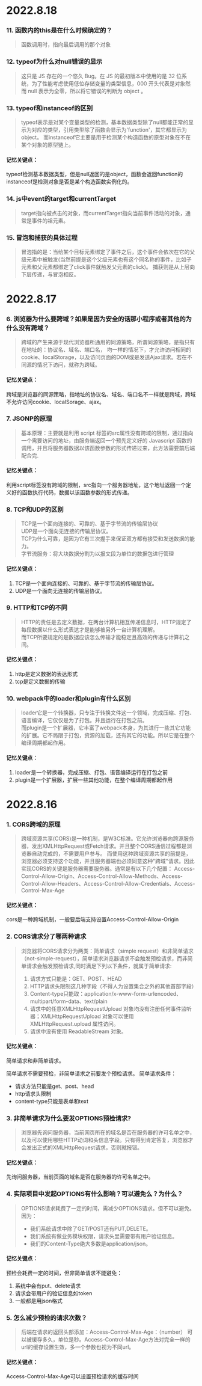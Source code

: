 # 2022.8.18
### 11. 函数内的this是在什么时候确定的？
> 函数调用时，指向最后调用的那个对象

### 12. typeof为什么对null错误的显示
> 这只是 JS 存在的一个悠久 Bug。在 JS 的最初版本中使用的是 32 位系统，为了性能考虑使用低位存储变量的类型信息，000 开头代表是对象然而 null 表示为全零，所以将它错误的判断为 object 。

### 13. typeof和instanceof的区别
> typeof表示是对某个变量类型的检测，基本数据类型除了null都能正常的显示为对应的类型，引用类型除了函数会显示为'function'，其它都显示为object。
而instanceof它主要是用于检测某个构造函数的原型对象在不在某个对象的原型链上。

#### 记忆关键点：
typeof检测基本数据类型，但是null返回的是object，函数会返回function的
instanceof是检测对象是否是某个构造函数实例化的。

### 14. js中event的target和currentTarget
> target指向被点击的对象，而currentTarget指向当前事件活动的对象，通常是事件的祖元素。

### 15. 冒泡和捕获的具体过程
> 冒泡指的是：当给某个目标元素绑定了事件之后，这个事件会依次在它的父级元素中被触发(当然前提是这个父级元素也有这个同名称的事件，比如子元素和父元素都绑定了click事件就触发父元素的click)。
捕获则是从上层向下层传递，与冒泡相反。

# 2022.8.17
### 6. 浏览器为什么要跨域？如果是因为安全的话那小程序或者其他的为什么没有跨域？
> 跨域的产生来源于现代浏览器所通用的同源策略，所谓同源策略，是指只有在地址的：协议名、域名、端口名，
均一样的情况下，才允许访问相同的cookie、localStorage，以及访问页面的DOM或是发送Ajax请求。若在不同源的情况下访问，就称为跨域。
#### 记忆关键点：
跨域是浏览器的同源策略，指地址的协议名、域名、端口名不一样就是跨域，跨域不允许访问cookie、localSorage、ajax。

### 7. JSONP的原理
> 基本原理：主要就是利用 script 标签的src属性没有跨域的限制，通过指向一个需要访问的地址，由服务端返回一个预先定义好的 Javascript 函数的调用，并且将服务器数据以该函数参数的形式传递过来，此方法需要前后端配合完.

#### 记忆关键点：
利用script标签没有跨域的限制，src指向一个服务器地址，这个地址返回一个定义好的函数执行代码，数据以该函数参数的形式传递。

### 8. TCP和UDP的区别
> TCP是一个面向连接的、可靠的、基于字节流的传输层协议 <br>
UDP是一个面向无连接的传输层协议。 <br>
TCP为什么可靠，是因为它有三次握手来保证双方都有接受和发送数据的能力。 <br>
字节流服务：将大块数据分割为以报文段为单位的数据包进行管理

#### 记忆关键点：
1. TCP是一个面向连接的、可靠的、基于字节流的传输层协议。
2. UDP是一个面向无连接的传输层协议。

### 9. HTTP和TCP的不同
> HTTP的责任是去定义数据，在两台计算机相互传递信息时，HTTP规定了每段数据以什么形式表达才是能够被另外一台计算机理解。<br>
而TCP所要规定的是数据应该怎么传输才能稳定且高效的传递与计算机之间。

#### 记忆关键点：
1. http是定义数据的表达形式
2. tcp是定义数据的传输

### 10. webpack中的loader和plugin有什么区别
> loader它是一个转换器，只专注于转换文件这一个领域，完成压缩、打包、语言编译，它仅仅是为了打包。并且运行在打包之前。<br>
而plugin是一个扩展器，它丰富了webpack本身，为其进行一些其它功能的扩展。它不局限于打包，资源的加载，还有其它的功能。所以它是在整个编译周期都起作用。

#### 记忆关键点：
1. loader是一个转换器，完成压缩、打包、语音编译运行在打包之前
2. plugin是一个扩展器，扩展一些其他功能，在整个编译周期都起作用

# 2022.8.16
### 1. CORS跨域的原理
> 跨域资源共享(CORS)是一种机制，是W3C标准。它允许浏览器向跨源服务器，发出XMLHttpRequest或Fetch请求。并且整个CORS通信过程都是浏览器自动完成的，不需要用户参与。
而使用这种跨域资源共享的前提是，浏览器必须支持这个功能，并且服务器端也必须同意这种"跨域"请求。因此实现CORS的关键是服务器需要服务器。通常是有以下几个配置：
Access-Control-Allow-Origin、Access-Control-Allow-Methods、Access-Control-Allow-Headers、Access-Control-Allow-Credentials、Access-Control-Max-Age

#### 记忆关键点：
cors是一种跨域机制，一般要后端支持设置Access-Control-Allow-Origin

### 2. CORS请求分了哪两种请求
> 浏览器将CORS请求分为两类：简单请求（simple request）和非简单请求（not-simple-request），简单请求浏览器请求不会触发预检请求，而非简单请求会触发预检请求,同时满足下列以下条件，就属于简单请求:
> 1. 请求方式只能是：GET、POST、HEAD
> 2. HTTP请求头限制这几种字段（不得人为设置集合之外的其他首部字段）
> 3. Content-type只能取：application/x-www-form-urlencoded、multipart/form-data、text/plain
> 4. 请求中的任意XMLHttpRequestUpload 对象均没有注册任何事件监听器；XMLHttpRequestUpload 对象可以使用 XMLHttpRequest.upload 属性访问。
> 5. 请求中没有使用 ReadableStream 对象。

#### 记忆关键点：
简单请求和非简单请求。

简单请求不需要预检，非简单请求之前要发个预检请求。
简单请求条件：
-  请求方法只能是get、post、head
- http请求头限制
- content-type只能是表单和text

### 3. 非简单请求为什么要发OPTIONS预检请求?
>浏览器先询问服务器，当前网页所在的域名是否在服务器的许可名单之中，以及可以使用哪些HTTP动词和头信息字段。只有得到肯定答复，浏览器才会发出正式的XMLHttpRequest请求，否则就报错。

#### 记忆关键点：

先询问服务器，当前页面的域名是否在服务器的许可名单之中。

### 4. 实际项目中发起OPTIONS有什么影响？可以避免么？为什么？
> OPTIONS请求耗费了一定的时间，需减少OPTIONS请求。但不可以避免。因为：
> - 我们系统请求中除了GET/POST还有PUT,DELETE。
> - 我们系统有做业务模块权限，请求头里需要带有用户验证信息。
> - 我们的Content-Type绝大多数是application/json。

#### 记忆关键点：
预检会耗费一定的时间，但非简单请求不能避免：
1. 系统中会有put、delete请求
2. 请求会带用户的验证信息如token
3. 一般都是用json格式

### 5. 怎么减少预检的请求次数？

> 后端在请求的返回头部添加：Access-Control-Max-Age：（number）  可以被缓存多久，单位是秒。Access-Control-Max-Age方法对完全一样的url的缓存设置生效，多一个参数也视为不同url。

#### 记忆关键点：
Access-Control-Max-Age可以设置预检请求的缓存时间

